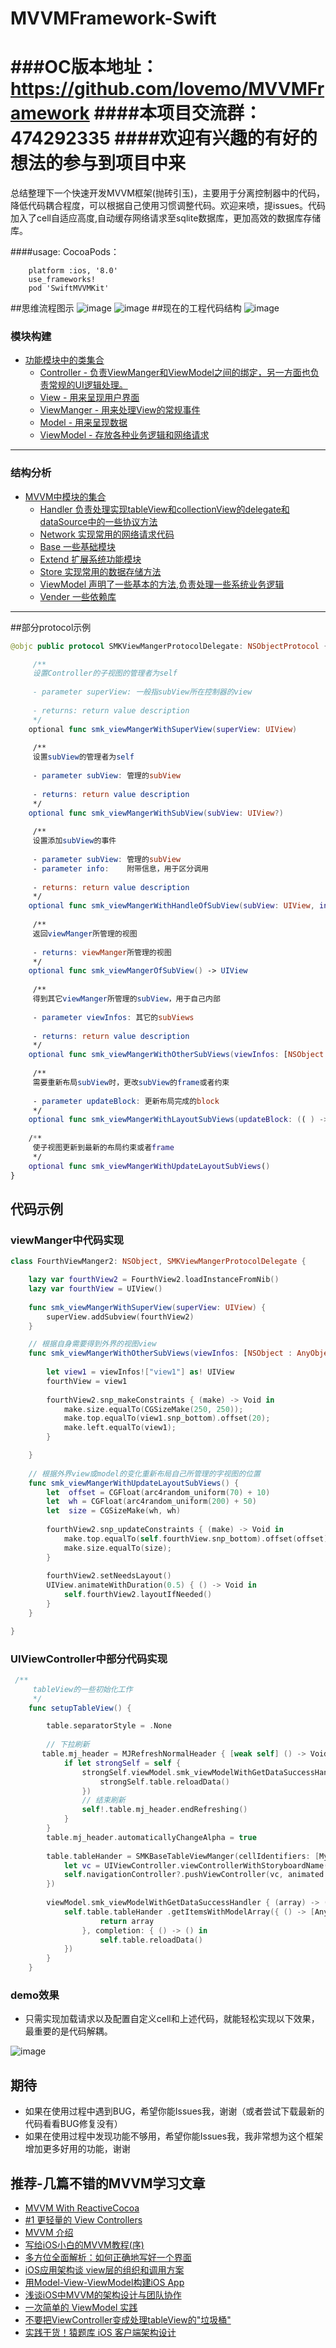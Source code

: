 # MVVMFramework-Swift
###OC版本地址：https://github.com/lovemo/MVVMFramework
####本项目交流群：474292335
####欢迎有兴趣的有好的想法的参与到项目中来
===
总结整理下一个快速开发MVVM框架(抛砖引玉)，主要用于分离控制器中的代码，降低代码耦合程度，可以根据自己使用习惯调整代码。欢迎来喷，提issues。代码加入了cell自适应高度,自动缓存网络请求至sqlite数据库，更加高效的数据库存储库。

####usage:
CocoaPods：
```
	platform :ios, '8.0'
	use_frameworks!
	pod 'SwiftMVVMKit'

```

##思维流程图示
![image](https://github.com/lovemo/MVVMFramework/raw/master/resources/MVVMFrameWork-Thinking.png)
![image](https://github.com/lovemo/MVVMFramework/raw/master/resources/MVVMFrameWork-Thinking2.jpeg)
##现在的工程代码结构
![image](https://github.com/lovemo/MVVMFramework/raw/master/resources/directory_tree.png)

### <a id="模块构建"></a> 模块构建
  
* [功能模块中的类集合](#Examples)
	* [Controller - 负责ViewManger和ViewModel之间的绑定，另一方面也负责常规的UI逻辑处理。](#JSON_Model)
	* [View - 用来呈现用户界面](#JSONString_Model)
	* [ViewManger - 用来处理View的常规事件](#Model_contains_model_array)
	* [Model - 用来呈现数据](#Model_contains_model)
	* [ViewModel - 存放各种业务逻辑和网络请求](#Model_contains_model_array)


---

### <a id="结构分析"></a> 结构分析
* [MVVM中模块的集合](#MVVM)
	* [Handler 负责处理实现tableView和collectionView的delegate和dataSource中的一些协议方法](#Handler)
	* [Network 实现常用的网络请求代码](#Network)
	* [Base 一些基础模块](#Base)
	* [Extend 扩展系统功能模块](#Extend)
	* [Store 实现常用的数据存储方法](#Store)
	* [ViewModel 声明了一些基本的方法,负责处理一些系统业务逻辑](#ViewModel)
	* [Vender 一些依赖库](#Vender)

---

##部分protocol示例
```swift
@objc public protocol SMKViewMangerProtocolDelegate: NSObjectProtocol {

     /**
     设置Controller的子视图的管理者为self
     
     - parameter superView: 一般指subView所在控制器的view
     
     - returns: return value description
     */
    optional func smk_viewMangerWithSuperView(superView: UIView)
    
     /**
     设置subView的管理者为self
     
     - parameter subView: 管理的subView
     
     - returns: return value description
     */
    optional func smk_viewMangerWithSubView(subView: UIView?)
    
     /**
     设置添加subView的事件
     
     - parameter subView: 管理的subView
     - parameter info:    附带信息，用于区分调用
     
     - returns: return value description
     */
    optional func smk_viewMangerWithHandleOfSubView(subView: UIView, info: String?)
    
     /**
     返回viewManger所管理的视图
     
     - returns: viewManger所管理的视图
     */
    optional func smk_viewMangerOfSubView() -> UIView
    
     /**
     得到其它viewManger所管理的subView，用于自己内部
     
     - parameter viewInfos: 其它的subViews
     
     - returns: return value description
     */
    optional func smk_viewMangerWithOtherSubViews(viewInfos: [NSObject : AnyObject]?)
    
     /**
     需要重新布局subView时，更改subView的frame或者约束
     
     - parameter updateBlock: 更新布局完成的block
     */
    optional func smk_viewMangerWithLayoutSubViews(updateBlock: (( ) -> ( ))?)
    
    /**
     使子视图更新到最新的布局约束或者frame
     */
    optional func smk_viewMangerWithUpdateLayoutSubViews()
}
```

## <a id="代码示例"></a> 代码示例
### viewManger中代码实现

```swift
class FourthViewManger2: NSObject, SMKViewMangerProtocolDelegate {

    lazy var fourthView2 = FourthView2.loadInstanceFromNib()
    lazy var fourthView = UIView()
    
    func smk_viewMangerWithSuperView(superView: UIView) {
        superView.addSubview(fourthView2)
    }

    // 根据自身需要得到外界的视图view
    func smk_viewMangerWithOtherSubViews(viewInfos: [NSObject : AnyObject]?) {
        
        let view1 = viewInfos!["view1"] as! UIView
        fourthView = view1
        
        fourthView2.snp_makeConstraints { (make) -> Void in
            make.size.equalTo(CGSizeMake(250, 250));
            make.top.equalTo(view1.snp_bottom).offset(20);
            make.left.equalTo(view1);
        }

    }
    
    // 根据外界view或model的变化重新布局自己所管理的字视图的位置
    func smk_viewMangerWithUpdateLayoutSubViews() {
        let  offset = CGFloat(arc4random_uniform(70) + 10)
        let  wh = CGFloat(arc4random_uniform(200) + 50)
        let  size = CGSizeMake(wh, wh)
        
        fourthView2.snp_updateConstraints { (make) -> Void in
            make.top.equalTo(self.fourthView.snp_bottom).offset(offset);
            make.size.equalTo(size);
        }
        
        fourthView2.setNeedsLayout()
        UIView.animateWithDuration(0.5) { () -> Void in
            self.fourthView2.layoutIfNeeded()
        }
    }

}

```
       
### UIViewController中部分代码实现
         
```swift
 /**
     tableView的一些初始化工作
     */
    func setupTableView() {

        table.separatorStyle = .None
        
        // 下拉刷新
       table.mj_header = MJRefreshNormalHeader { [weak self] () -> Void in
            if let strongSelf = self {
                strongSelf.viewModel.smk_viewModelWithGetDataSuccessHandler({ (array) -> () in
                    strongSelf.table.reloadData()
                })
                // 结束刷新
                self!.table.mj_header.endRefreshing()
            }
        }
        table.mj_header.automaticallyChangeAlpha = true
        
        table.tableHander = SMKBaseTableViewManger(cellIdentifiers: [MyCellIdentifier], didSelectBlock: { (_, _) -> Void in
            let vc = UIViewController.viewControllerWithStoryboardName("Main", vcIdentifier: "SecondVCID")
            self.navigationController?.pushViewController(vc, animated: true)
        })
        
        viewModel.smk_viewModelWithGetDataSuccessHandler { (array) -> () in
            self.table.tableHander .getItemsWithModelArray({ () -> [AnyObject] in
                    return array
                }, completion: { () -> () in
                    self.table.reloadData()
            })
        }
    }

```


### <a id="demo效果"></a> demo效果
- 只需实现加载请求以及配置自定义cell和上述代码，就能轻松实现以下效果，最重要的是代码解耦。

![image](https://github.com/lovemo/MVVMFramework/raw/master/resources/demo.gif)

## 期待
* 如果在使用过程中遇到BUG，希望你能Issues我，谢谢（或者尝试下载最新的代码看看BUG修复没有）
* 如果在使用过程中发现功能不够用，希望你能Issues我，我非常想为这个框架增加更多好用的功能，谢谢

## 推荐-几篇不错的MVVM学习文章
* [MVVM With ReactiveCocoa](http://www.cocoachina.com/ios/20160330/15823.html)
* [#1 更轻量的 View Controllers](http://objccn.io/issue-1/)
* [MVVM 介绍](http://objccn.io/issue-13-1/)
* [写给iOS小白的MVVM教程(序)](http://www.ios122.com/2015/10/mvvm_start/)
* [多方位全面解析：如何正确地写好一个界面](http://ios.jobbole.com/83657/)
* [iOS应用架构谈 view层的组织和调用方案](http://www.cocoachina.com/ios/20150525/11919.html)
* [用Model-View-ViewModel构建iOS App](http://www.cocoachina.com/ios/20140716/9152.html)
* [浅谈iOS中MVVM的架构设计与团队协作](http://www.cocoachina.com/ios/20150122/10987.html)
* [一次简单的 ViewModel 实践](http://bifidy.net/index.php/407)
* [不要把ViewController变成处理tableView的"垃圾桶"](http://www.cocoachina.com/ios/20151218/14743.html)
* [实践干货！猿题库 iOS 客户端架构设计](http://www.cocoachina.com/ios/20160108/14911.html)
